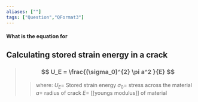 ```yaml
---
aliases: [""]
tags: ["Question","QFormat3"]
---
```


#### What is the equation for
## Calculating stored strain energy in a crack
> ### $$ U_E = \frac{(\sigma_0)^{2} \pi a^2 }{E} $$ 
>> where:
>> $U_E=$  Stored strain energy
>> $\sigma_0=$ stress across the material
>> $a=$ radius of crack
>> $E=$ [[youngs modulus]] of material